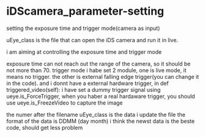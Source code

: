 # iDScamera_parameter-setting
setting the exposure time and trigger mode(camera as input)

uEye_class is the file that can open the iDS camera and run it in live.

i am aiming at controlling the exposure time and trigger mode

exposure time can not reach out the range of the camera, so it should be not more than 70.
trigger mode i habe set 2 module, one is live mode, it means no trigger.
the other is external falling edge trigger(you can change it in the code).
and i donnt have a external hardware trigger, in def triggered_video(self): i have set a dummy trigger signal using ueye.is_ForceTrigger, 
when you haber a real hardaware trigger, you should use ueye.is_FreezeVideo to capture the image

the numer after the filename uEye_class is the data i update the file
the format of the data is DDMM (day month)
i think the newst data is the beste code, should get less problem

